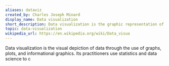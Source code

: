 ```yaml
---
aliases: dataviz
created_by: Charles Joseph Minard
display_name: Data visualization
short_description: Data visualization is the graphic representation of data and trends.
topic: data-visualization
wikipedia_url: https://en.wikipedia.org/wiki/Data_visua
---
```

Data visualization is the visual depiction of data through the use of graphs, plots, and informational graphics. Its practitioners use statistics and data science to c
